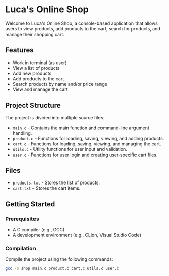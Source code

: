 # Luca's Online Shop

Welcome to Luca's Online Shop, a console-based application that allows users to view products, add products to the cart, search for products, and manage their shopping cart.

## Features

- Work in terminal (as user)
- View a list of products
- Add new products
- Add products to the cart
- Search products by name and/or price range
- View and manage the cart

## Project Structure

The project is divided into multiple source files:

- `main.c` - Contains the main function and command-line argument handling.
- `product.c` - Functions for loading, saving, viewing, and adding products.
- `cart.c` - Functions for loading, saving, viewing, and managing the cart.
- `utils.c` - Utility functions for user input and validation.
- `user.c` - Functions for user login and creating user-specific cart files.

## Files

- `products.txt` - Stores the list of products.
- `cart.txt` - Stores the cart items.

## Getting Started

### Prerequisites

- A C compiler (e.g., GCC)
- A development environment (e.g., CLion, Visual Studio Code)

### Compilation

Compile the project using the following commands:

```sh
gcc -o shop main.c product.c cart.c utils.c user.c
